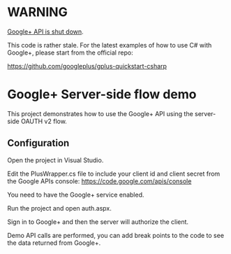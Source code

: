 # WARNING

[Google+ API is shut down](https://developers.google.com/+/api-shutdown).

This code is rather stale.  For the latest examples of how to use C# with Google+, please start from the official repo:

https://github.com/googleplus/gplus-quickstart-csharp

# Google+ Server-side flow demo

This project demonstrates how to use the Google+ API using the server-side OAUTH v2 flow. 

## Configuration

Open the project in Visual Studio.

Edit the PlusWrapper.cs file to include your client id and client secret from the Google APIs console:
  https://code.google.com/apis/console
  
You need to have the Google+ service enabled.

Run the project and open auth.aspx.

Sign in to Google+ and then the server will authorize the client.

Demo API calls are performed, you can add break points to the code to see the data returned from Google+.
